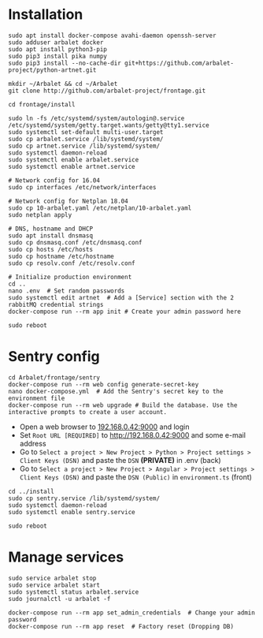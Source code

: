 # Installation


```
sudo apt install docker-compose avahi-daemon openssh-server
sudo adduser arbalet docker
sudo apt install python3-pip
sudo pip3 install pika numpy
sudo pip3 install --no-cache-dir git+https://github.com/arbalet-project/python-artnet.git

mkdir ~/Arbalet && cd ~/Arbalet
git clone http://github.com/arbalet-project/frontage.git

cd frontage/install

sudo ln -fs /etc/systemd/system/autologin@.service /etc/systemd/system/getty.target.wants/getty@tty1.service
sudo systemctl set-default multi-user.target
sudo cp arbalet.service /lib/systemd/system/
sudo cp artnet.service /lib/systemd/system/
sudo systemctl daemon-reload
sudo systemctl enable arbalet.service
sudo systemctl enable artnet.service

# Network config for 16.04
sudo cp interfaces /etc/network/interfaces

# Network config for Netplan 18.04
sudo cp 10-arbalet.yaml /etc/netplan/10-arbalet.yaml
sudo netplan apply

# DNS, hostname and DHCP
sudo apt install dnsmasq
sudo cp dnsmasq.conf /etc/dnsmasq.conf
sudo cp hosts /etc/hosts
sudo cp hostname /etc/hostname
sudo cp resolv.conf /etc/resolv.conf

# Initialize production environment
cd ..
nano .env  # Set random passwords
sudo systemctl edit artnet  # Add a [Service] section with the 2 rabbitMQ credential strings
docker-compose run --rm app init # Create your admin password here

sudo reboot
```

# Sentry config
```
cd Arbalet/frontage/sentry
docker-compose run --rm web config generate-secret-key
nano docker-compose.yml  # Add the Sentry's secret key to the environment file
docker-compose run --rm web upgrade # Build the database. Use the interactive prompts to create a user account.
```

* Open a web browser to [192.168.0.42:9000](192.168.0.42:9000) and login
* Set `Root URL [REQUIRED]` to http://192.168.0.42:9000 and some e-mail address
* Go to `Select a project > New Project > Python > Project settings > Client Keys (DSN)` and paste the `DSN` **(PRIVATE)** in .env (back)
* Go to `Select a project > New Project > Angular > Project settings > Client Keys (DSN)` and paste the `DSN (Public)` in `environment.ts` (front)

```
cd ../install
sudo cp sentry.service /lib/systemd/system/
sudo systemctl daemon-reload
sudo systemctl enable sentry.service

sudo reboot
```

# Manage services
```
sudo service arbalet stop
sudo service arbalet start
sudo systemctl status arbalet.service
sudo journalctl -u arbalet -f

```

```
docker-compose run --rm app set_admin_credentials  # Change your admin password
docker-compose run --rm app reset  # Factory reset (Dropping DB)
```
